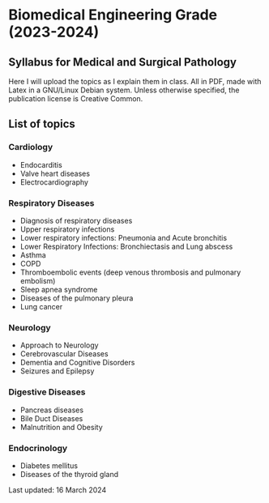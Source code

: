 # Biomedical Engineering Grade (2023-2024)
## Syllabus for Medical and Surgical Pathology

Here I will upload the topics as I explain them in class. All in PDF, made with Latex in a GNU/Linux Debian system. Unless otherwise specified, the publication license is Creative Common.

 ## List of topics

 ### Cardiology
 
- Endocarditis
- Valve heart diseases
- Electrocardiography

 ### Respiratory Diseases
 
- Diagnosis of respiratory diseases
- Upper respiratory infections
- Lower respiratory infections: Pneumonia and Acute bronchitis
- Lower Respiratory Infections: Bronchiectasis and Lung abscess
- Asthma
- COPD
- Thromboembolic events (deep venous thrombosis and pulmonary embolism)
- Sleep apnea syndrome
- Diseases of the pulmonary pleura
- Lung cancer

 ### Neurology
 
 - Approach to Neurology
 - Cerebrovascular Diseases
 - Dementia and Cognitive Disorders
 - Seizures and Epilepsy

### Digestive Diseases

- Pancreas diseases
- Bile Duct Diseases
- Malnutrition and Obesity

### Endocrinology

- Diabetes mellitus
- Diseases of the thyroid gland
 
 Last updated: 16 March 2024
